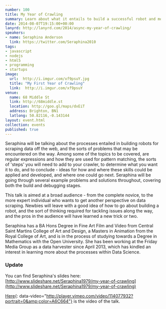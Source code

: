 ```yaml
---
number: 100
title: My Year of Crawling
summary: Learn about what it entails to build a successful robot and more
date: 2014-08-07T19:15:00+00:00
lanyrd: http://lanyrd.com/2014/async-my-year-of-crawling/
speakers:
- name: Seraphina Anderson
  link: https://twitter.com/Seraphina2010
tags:
- javascript
- nodejs
- html5
- programming
- startups
image:
  url:  http://i.imgur.com/xf9psuY.jpg
  title: "My First Year of Crawling"
  link:  http://i.imgur.com/xf9psuY
venue:
  name: 68 Middle St
  link: http://68middle.st
  location: http://goo.gl/maps/dxEiT
  address: Brighton, BN1
  latlong: 50.82116,-0.143144
layout: event.html
collection: events
published: true
---
```


Seraphina will be talking about the processes entailed in building robots for scraping data off the web,
and the sorts of problems that may be encountered on the way. Among some of the topics to be covered,
are regular expressions and how they are used for pattern matching, the sorts of 'steps' you will need to
add to your crawler, to determine what you want it to do, and to conclude - ideas for how and where these
skills could be applied and developed, and where one could go next. Seraphina will be going through several example
problems and solutions throughout, covering both the build and debugging stages.

This talk is aimed at a broad audience - from the complete novice, to the more expert individual who wants to
get another perspective on data scraping. Newbies will leave with a good idea of how to go about
building a robot, and the sort of thinking required for tackling issues along the way, and the pros in the
audience will have learned a new trick or two.

Seraphina has a BA Hons Degree in Fine Art Film and Video from Central Saint Martins College of Art and
Design, a Masters in Animation from the Royal College of Art, and is in the process of studying towards a Degree
in Mathematics with the Open University. She has been working at the Friday Media Group as a data harvester
since April 2013, which has kindled an interest in learning more about the processes within Data Science.

### Update

You can find Seraphina's slides here: [http://www.slideshare.net/Seraphina1979/my-year-of-crawling](http://www.slideshare.net/Seraphina1979/my-year-of-crawling)

[Here](https://vimeo.com/114077932){: data-video="http://player.vimeo.com/video/114077932?portrait=0&amp;color=A6C664"} is the video of the talk.
